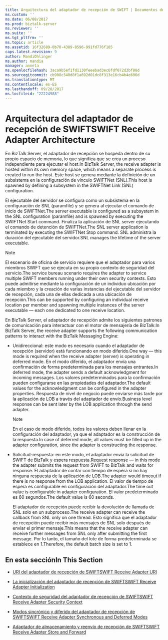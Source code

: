 ```yaml
---
title: Arquitectura del adaptador de recepción de SWIFT | Documentos de Microsoft
ms.custom: ''
ms.date: 06/08/2017
ms.prod: biztalk-server
ms.reviewer: ''
ms.suite: ''
ms.tgt_pltfrm: ''
ms.topic: article
ms.assetid: 16f32689-0b70-4389-8596-991fd776f185
caps.latest.revision: 9
author: MandiOhlinger
ms.author: mandia
manager: anneta
ms.openlocfilehash: 3aca9b5ef1fd1130feeebad3ec6fdf072d3bf88d
ms.sourcegitcommit: cb908c540d8f1a692d01dc8f313e16cb4b4e696d
ms.translationtype: MT
ms.contentlocale: es-ES
ms.lasthandoff: 09/20/2017
ms.locfileid: "22224988"
---
```

# <a name="swift-receive-adapter-architecture"></a><span data-ttu-id="45d14-102">Arquitectura del adaptador de recepción de SWIFT</span><span class="sxs-lookup"><span data-stu-id="45d14-102">SWIFT Receive Adapter Architecture</span></span>
<span data-ttu-id="45d14-103">En BizTalk Server, el adaptador de recepción se hospeda dentro de su propio espacio de memoria, lo que significa que se crea un proceso independiente para ejecutar el host.</span><span class="sxs-lookup"><span data-stu-id="45d14-103">In BizTalk Server, the receive adapter is hosted within its own memory space, which means a separate process is created to run the host.</span></span> <span data-ttu-id="45d14-104">Este host se genera mediante la definición de un subsistema en la configuración de vínculo SWIFTNet (SNL).</span><span class="sxs-lookup"><span data-stu-id="45d14-104">This host is spawned by defining a subsystem in the SWIFTNet Link (SNL) configuration.</span></span>  
  
 <span data-ttu-id="45d14-105">El ejecutable del servidor se configura como un subsistema en la configuración de SNL (paramfile) y se genera al ejecutar el comando de inicio de SWIFTNet.</span><span class="sxs-lookup"><span data-stu-id="45d14-105">The server executable is configured as a subsystem in the SNL configuration (paramfile) and is spawned by executing the SWIFTNet Start command.</span></span> <span data-ttu-id="45d14-106">Finaliza la aplicación de SNL server ejecutando el comando de detención de SWIFTNet.</span><span class="sxs-lookup"><span data-stu-id="45d14-106">The SNL server application is terminated by executing the SWIFTNet Stop command.</span></span> <span data-ttu-id="45d14-107">SNL administra la duración del ejecutable del servidor.</span><span class="sxs-lookup"><span data-stu-id="45d14-107">SNL manages the lifetime of the server executable.</span></span>  
  
> [!NOTE]
>  <span data-ttu-id="45d14-108">El escenario de oficina de servicio requiere que el adaptador para varios miembros SWIFT que se ejecuta en su propio contexto de seguridad del servicio.</span><span class="sxs-lookup"><span data-stu-id="45d14-108">The service bureau scenario requires the adapter to service multiple SWIFT members running under their own security contexts.</span></span> <span data-ttu-id="45d14-109">Esto puede admitirse mediante la configuración de un individuo ubicación por cada miembro y la creación de varias instancias del ejecutable del servidor de recepción, cada una de ellas dedicada a una ubicación de recepción.</span><span class="sxs-lookup"><span data-stu-id="45d14-109">This can be supported by configuring an individual receive location per member and spawning multiple instances of the server executable — each one dedicated to one receive location.</span></span>  
  
 <span data-ttu-id="45d14-110">En BizTalk Server, el adaptador de recepción admite los siguientes patrones de comunicación para interactuar con el motor de mensajería de BizTalk:</span><span class="sxs-lookup"><span data-stu-id="45d14-110">In BizTalk Server, the receive adapter supports the following communication patterns to interact with the BizTalk Messaging Engine:</span></span>  
  
-   <span data-ttu-id="45d14-111">Unidireccional: este modo es necesario cuando el adaptador de recepción (servidor) está funcionando en modo diferido.</span><span class="sxs-lookup"><span data-stu-id="45d14-111">One way — this mode is required when the receive adapter (server) is operating in deferred mode.</span></span> <span data-ttu-id="45d14-112">En el modo diferido, el adaptador envía una confirmación de forma predeterminada para los mensajes entrantes.</span><span class="sxs-lookup"><span data-stu-id="45d14-112">In deferred mode, the adapter sends a default acknowledgment for incoming messages.</span></span> <span data-ttu-id="45d14-113">Los valores predeterminados para la confirmación pueden configurarse en las propiedades del adaptador.</span><span class="sxs-lookup"><span data-stu-id="45d14-113">The default values for the acknowledgment can be configured in the adapter properties.</span></span> <span data-ttu-id="45d14-114">Respuesta de nivel de negocio puede enviarse más tarde por la aplicación de LOB a través del adaptador de envío.</span><span class="sxs-lookup"><span data-stu-id="45d14-114">Business level response can be sent later by the LOB application through the send adapter.</span></span>  
  
    > [!NOTE]
    >  <span data-ttu-id="45d14-115">En el caso de modo diferido, todos los valores deben llenar en la configuración del adaptador, ya que el adaptador es la construcción de la respuesta.</span><span class="sxs-lookup"><span data-stu-id="45d14-115">In case of deferred mode, all values must be filled up in the adapter configuration, since the adapter is constructing the response.</span></span>  
  
-   <span data-ttu-id="45d14-116">Solicitud-respuesta: en este modo, el adaptador envía la solicitud de SWIFT de BizTalk y espera respuesta.</span><span class="sxs-lookup"><span data-stu-id="45d14-116">Request response — in this mode the adapter submits the request from SWIFT to BizTalk and waits for response.</span></span> <span data-ttu-id="45d14-117">El adaptador de contar con tiempo de espera si no hay ninguna respuesta de la aplicación de LOB.</span><span class="sxs-lookup"><span data-stu-id="45d14-117">The adapter would timeout if there is no response from the LOB application.</span></span> <span data-ttu-id="45d14-118">El valor de tiempo de espera es configurable en configuración del adaptador.</span><span class="sxs-lookup"><span data-stu-id="45d14-118">The time out value is configurable in adapter configuration.</span></span> <span data-ttu-id="45d14-119">El valor predeterminado es 60 segundos.</span><span class="sxs-lookup"><span data-stu-id="45d14-119">The default value is 60 seconds.</span></span>  
  
     <span data-ttu-id="45d14-120">El adaptador de recepción puede recibir la devolución de llamada de SNL solo en un subproceso.</span><span class="sxs-lookup"><span data-stu-id="45d14-120">The receive adapter can receive the callback from SNL only on one thread.</span></span> <span data-ttu-id="45d14-121">Esto significa que el adaptador de recepción puede recibir más mensajes de SNL solo después de enviar el primer mensaje.</span><span class="sxs-lookup"><span data-stu-id="45d14-121">This means that the receive adapter can receive further messages from SNL only after submitting the first message.</span></span> <span data-ttu-id="45d14-122">Por lo tanto, el tamaño del lote de forma predeterminada se establece en 1.</span><span class="sxs-lookup"><span data-stu-id="45d14-122">Therefore, the default batch size is set to 1.</span></span>  
  
## <a name="in-this-section"></a><span data-ttu-id="45d14-123">En esta sección</span><span class="sxs-lookup"><span data-stu-id="45d14-123">In This Section</span></span>  
  
-   [<span data-ttu-id="45d14-124">URI del adaptador de recepción de SWIFT</span><span class="sxs-lookup"><span data-stu-id="45d14-124">SWIFT Receive Adapter URI</span></span>](../../adapters-and-accelerators/fileact-interact/swift-receive-adapter-uri.md)  
  
-   [<span data-ttu-id="45d14-125">La inicialización del adaptador de recepción de SWIFT</span><span class="sxs-lookup"><span data-stu-id="45d14-125">SWIFT Receive Adapter Initialization</span></span>](../../adapters-and-accelerators/fileact-interact/swift-receive-adapter-initialization.md)  
  
-   [<span data-ttu-id="45d14-126">Contexto de seguridad del adaptador de recepción de SWIFT</span><span class="sxs-lookup"><span data-stu-id="45d14-126">SWIFT Receive Adapter Security Context</span></span>](../../adapters-and-accelerators/fileact-interact/swift-receive-adapter-security-context.md)  
  
-   [<span data-ttu-id="45d14-127">Modos sincrónico y diferido del adaptador de recepción de SWIFT</span><span class="sxs-lookup"><span data-stu-id="45d14-127">SWIFT Receive Adapter Synchronous and Deferred Modes</span></span>](../../adapters-and-accelerators/fileact-interact/swift-receive-adapter-synchronous-and-deferred-modes.md)  
  
-   [<span data-ttu-id="45d14-128">Adaptador de almacenamiento y reenvío de recepción de SWIFT</span><span class="sxs-lookup"><span data-stu-id="45d14-128">SWIFT Receive Adapter Store and Forward</span></span>](../../adapters-and-accelerators/fileact-interact/swift-receive-adapter-store-and-forward.md)